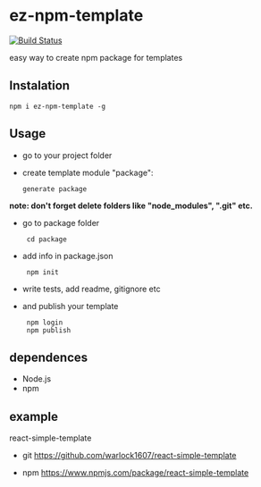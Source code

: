 # ez-npm-template
[![Build Status](https://travis-ci.org/warlock1607/ez-npm-template.svg?branch=master)](https://travis-ci.org/warlock1607/ez-npm-template)

easy way to create npm package for templates

## Instalation

    npm i ez-npm-template -g

## Usage

 - go to your project folder

 - create template module "package":

       generate package    

    
**note: don't forget delete folders like "node_modules", ".git" etc.**
 - go to package folder

        cd package
        
 - add info in package.json

        npm init

 - write tests, add readme, gitignore etc
 - and publish your template

        npm login
        npm publish

    
## dependences

 - Node.js
 - npm

## example

react-simple-template

 - git https://github.com/warlock1607/react-simple-template

 - npm https://www.npmjs.com/package/react-simple-template